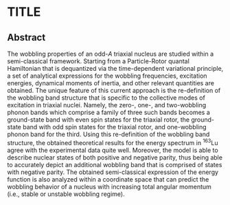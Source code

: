 # TITLE

## Abstract

The wobbling properties of an odd-$A$ triaxial nucleus are studied within a semi-classical framework. Starting from a Particle-Rotor quantal Hamiltonian that is dequantized via the time-dependent variational principle, a set of analytical expressions for the wobbling frequencies, excitation energies, dynamical moments of inertia, and other relevant quantities are obtained. The unique feature of this current approach is the re-definition of the wobbling band structure that is specific to the collective modes of excitation in triaxial nuclei. Namely, the zero-, one-, and two-wobbling phonon bands which comprise a family of three such bands becomes a ground-state band with even spin states for the triaxial rotor, the ground-state band with odd spin states for the triaxial rotor, and one-wobbling phonon band for the third. Using this re-definition of the wobbling band structure, the obtained theoretical results for the energy spectrum in $^{163}$Lu agree with the experimental data quite well. Moreover, the model is able to describe nuclear states of both positive and negative parity, thus being able to accurately depict an additional wobbling band that is comprised of states with negative parity. The obtained semi-classical expression of the energy function is also analyzed within a coordinate space that can predict the wobbling behavior of a nucleus with increasing total angular momentum (i.e., stable or unstable wobbling regime).